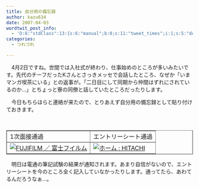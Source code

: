 ```yaml
---
title: 自分用の備忘録
author: kazu634
date: 2007-04-03
wordtwit_post_info:
  - 'O:8:"stdClass":13:{s:6:"manual";b:0;s:11:"tweet_times";i:1;s:5:"delay";i:0;s:7:"enabled";i:1;s:10:"separation";s:2:"60";s:7:"version";s:3:"3.7";s:14:"tweet_template";b:0;s:6:"status";i:2;s:6:"result";a:0:{}s:13:"tweet_counter";i:2;s:13:"tweet_log_ids";a:1:{i:0;i:2851;}s:9:"hash_tags";a:0:{}s:8:"accounts";a:1:{i:0;s:7:"kazu634";}}'
categories:
  - つれづれ

---
```

<div class="section">
<p>
    　4月2日ですね。世間では入社式が終わり、仕事始めのところが多いみたいです。先代のチーフだったKさんとさっきメッセで会話したところ、なぜか「いまマンガ喫茶にいる」との返事が。「二日目にして同期から仲間はずれにされているのか…」とちょっと寮の同僚と話していたところだったりします。
</p>
  
<p>
    　今日もちらほらと連絡が来たので、とりあえず自分用の備忘録として貼り付けておきます。
</p>
  
<p>
<center>
<br /> 
      
<table cellspacing="0" cellpadding="2" border="1">
<tr valign="top">
<td>
            1次面接通過
</td>
          
<td>
            エントリーシート通過
</td>
</tr>
        
<tr valign="top">
<td>
<a href="http://fujifilm.jp/" onclick="__gaTracker('send', 'event', 'outbound-article', 'http://fujifilm.jp/', '');" target="_blank"><img alt="FUJIFILM ／ 富士フイルム" src="http://img.simpleapi.net/small/http://fujifilm.jp/" border="0" /></a>
</td>
          
<td>
<a href="http://www.hitachi.co.jp/" onclick="__gaTracker('send', 'event', 'outbound-article', 'http://www.hitachi.co.jp/', '');" target="_blank"><img alt="ホーム : HITACHI" src="http://img.simpleapi.net/small/http://www.hitachi.co.jp/" border="0" /></a>
</td>
</tr>
</table>
      
<p>
</center> 
        
<p>
          　明日は電通の筆記試験の結果が通知されます。あまり自信がないので、エントリーシートを今のところ全く記入していなかったりします。通ってたら、あわてるんだろうなぁ…。
</p></div>
